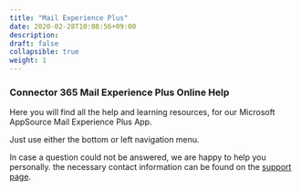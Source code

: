 ```yaml
---
title: "Mail Experience Plus"
date: 2020-02-28T10:08:56+09:00
description: 
draft: false
collapsible: true
weight: 1
---
```

### Connector 365 Mail Experience Plus Online Help

Here you will find all the help and learning resources, for our Microsoft AppSource Mail Experience Plus App.

Just use either the bottom or left navigation menu.

In case a question could not be answered, we are happy to help you personally. the necessary contact information can be found on the [support page](/en-us/apps/mailexperienceplus/help-support/).

